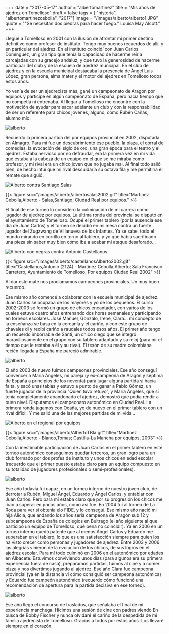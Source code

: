 +++
date = "2017-05-17"
author = "albertomartinez"
title = "Mis años de ajedrez en Tomelloso"
draft = false
tags = [ "historia", "albertomartinezcebolla", "2017"]
image = "/images/alberto/alberto1.JPG"
quote = "\"Se necesitan dos piedras para hacer fuego.\" Louisa May Alcott."
+++

Llegué a Tomelloso en 2001 con la ilusión de afrontar mi primer destino definitivo como profesor de instituto. Tengo muy buenos recuerdos de allí, y en particular del ajedrez. En el instituto coincidí con Juan Carlos Domínguez, un gran tipo que tenía la capacidad de hacerme reír a carcajadas con su gracejo andaluz, y que tuvo la generosidad de hacerme participar del club y de la escuela de ajedrez municipal. En el club de ajedrez y en la escuela municipal destacaba la presencia de Ángel Luis López, gran persona, alma mater y el motor del ajedrez en Tomelloso todos estos años. 

Yo venía de ser un ajedrecista más, gané un campeonato de Aragón por equipos y participé en algún campeonato de España, pero hacía tiempo que no competía ni entrenaba. Al llegar a Tomelloso me encontré con la motivación de ayudar  para sacar adelante un club y con la responsabilidad de ser un referente para chicos jóvenes, alguno, como Rubén Cañas, alumno mío. 

![alberto](/images/alberto/alberto2.JPG)

Recuerdo la primera partida del por equipos provincial en 2002, disputada en Almagro. Para mí fue un descubrimiento ese pueblo, la plaza, el corral de comedias, la evocación del siglo de oro, una gran época para el teatro y el ajedrez. Estaba nervioso por no defraudar, era la primera vez en mi vida que estaba a la cabeza de un equipo en el que se me miraba como profesor, y mi rival era un chico joven que no jugaba mal. Al final todo salió bien, de hecho intuí que mi rival descuidaría su octava fila y me permitiría el remate que siguió.

![Alberto contra Santiago Salas](/images/alberto/AlbertoSalas.png)

{{< figure src="/images/alberto/albertosalas2002.gif" title="Martinez Cebolla,Alberto - Salas,Santiago; Ciudad Real por equipos." >}}

El final de ese torneo lo considero la culminación de mi carrera como jugador de ajedrez por equipos. La última ronda del provincial se disputó en el ayuntamiento de Tomelloso. Ocupé el primer tablero (por la ausencia ese día de Juan Carlos) y el torneo se decidió en mi mesa contra un fuerte jugador del Zugzwang de Villanueva de los Infantes. Ya se sabe, todo el mundo mirando en corrillo en torno al tablero, y yo que había sacrificado una pieza sin saber muy bien cómo iba a acabar mi ataque desaforado...

![Alberto con negras contra Antonio Castellanos](/images/alberto/albertopartida2.png)

{{< figure src="/images/alberto/castellanosAlberto2002.gif" title="Castellanos,Antonio (2124) - Martinez Cebolla,Alberto; Sala Francisco Carretero, Ayuntamiento de Tomelloso, Por equipos Ciudad Real 2002" >}}

Al dar este mate nos proclamamos campeones provinciales. Un muy buen recuerdo. 

Ese mismo año comencé a colaborar con la escuela municipal de ajedrez. Juan Carlos se ocupaba de los mayores y yo de los pequeños. El curso 2002-2003 se formó un grupo de chicos encantador, con varios de los cuales estuve cuatro años entrenando dos horas semanales y participando en torneos escolares. José Manuel, Gonzalo, Irene, Clara... mi concepto de la enseñanza se basa en la cercanía y el cariño, y con este grupo de chavales di y recibí cariño a raudales todos esos años. El primer año tengo un recuerdo imborrable de Santi, un chico ciego que se integró maravillosamente en el grupo con su tablero adaptado y su reloj (para oír el tiempo que le restaba a él y su rival). El tesón de su madre colombiana recién llegada a España me pareció admirable.

![alberto](/images/alberto/alberto4.JPG)

El año 2003 de nuevo fuimos campeones provinciales. Ese año conseguí convencer a María Ángeles, mi pareja (y ex-campeona de Aragón y séptima de España a principios de los noventa) para jugar alguna partida si hacía falta, y sacó unas tablas y estuvo a punto de ganar a Pablo Gómez, un fuerte jugador de la provincia “Quien tuvo retuvo”, y María Ángeles, que sí tenía completamente abandonado el ajedrez, demostró que podía rendir a buen nivel. Disputamos el campeonato autonómico en Ciudad Real. La primera ronda jugamos con Ocaña, yo de nuevo en el primer tablero con un rival difícil. Y me salió una de las mejores partidas de mi vida...

![Alberto en el regional por equipos](/images/alberto/AlbertoRegionalEquipos.png)

{{< figure src="/images/alberto/AlbertoTBla.gif" title="Martinez Cebolla,Alberto - Blanco,Tomas; Castilla-La Mancha por equipos, 2003" >}}

Con la inestimable participación de Juan Carlos en el primer tablero en este torneo autonómico conseguimos quedar terceros, un gran logro para un club formado por dos profes de instituto y unos chicos en edad escolar (recuerdo que el primer puesto estaba claro para un equipo compuesto en su totalidad de jugadores profesionales o semi-profesionales).

![alberto](/images/alberto/3equipos2003.JPG)

Ese año todavía fui capaz, en un torneo interno de nuestro joven club, de derrotar a Rubén, Miguel Ángel, Eduardo y Ángel Carlos, y entablar con Juan Carlos. Pero para mí estaba claro que por su progresión los chicos me iban a superar en pocos años, como así fue. En 2004 fui al torneo de La Roda para ver si obtenía elo FIDE, y lo conseguí. Ese mismo año nació mi hija Alicia, que andando los años sería campeona de Aragón sub 12 y subcampeona de España de colegios en Buitrago (el año siguiente al que participó un equipo de Tomelloso, qué pena no coincidir). Ya en 2006 en un torneo interno quedó patente que al menos Ángel Carlos y Eduardo me superaban en el tablero, lo que es una satisfacción siempre para quien los ha visto crecer como personas y jugadores de ajedrez.
Entre 2003 y 2006 las alegrías vinieron de la evolución de los chicos, de sus logros en el ajedrez escolar. Para mí todo culminó en 2006 en el autonómico por edades en Albacete. Estuvimos conviviendo unos días (para algunos era su primera experiencia fuera de casa), preparamos partidas, fuimos al cine y a comer pizza y nos divertimos jugando al ajedrez. Ese año Clara fue campeona provincial (ya en la distancia vi cómo consiguió ser campeona autonómica) y Eduardo fue campeón autonómico (recuerdo cómo funcionó una recomendación de apertura para la partida decisiva en ese torneo).

![alberto](/images/alberto/alberto3.JPG)

Ese año llegó el concurso de traslados, que señalaba el final de mi experiencia manchega. Hicimos una sesión de cine con padres viendo En busca de Bobby Fischer y nunca olvidaré el cariño de la despedida de mi familia ajedrecista de Tomelloso. Gracias a todos por estos años. Los llevaré siempre en el corazón.
